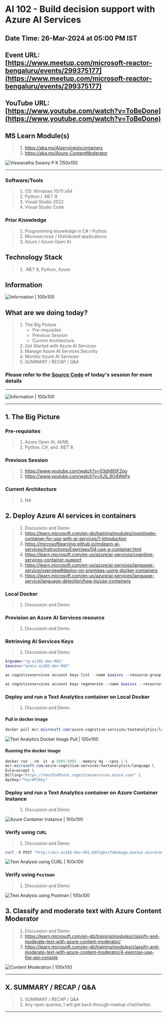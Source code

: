 # AI 102 - Build decision support with Azure AI Services

## Date Time: 26-Mar-2024 at 05:00 PM IST

## Event URL: [https://www.meetup.com/microsoft-reactor-bengaluru/events/299375177](https://www.meetup.com/microsoft-reactor-bengaluru/events/299375177)

## YouTube URL: [https://www.youtube.com/watch?v=ToBeDone](https://www.youtube.com/watch?v=ToBeDone)

## MS Learn Module(s)

> 1. <https://aka.ms/AIservicesincontainers>
> 1. <https://aka.ms/Azure-ContentModerator>

![Viswanatha Swamy P K |150x150](./Documentation/Images/ViswanathaSwamyPK.PNG)

---

### Software/Tools

> 1. OS: Windows 10/11 x64
> 1. Python / .NET 8
> 1. Visual Studio 2022
> 1. Visual Studio Code

### Prior Knowledge

> 1. Programming knowledge in C# / Python
> 1. Microservices / Distributed applications
> 1. Azure / Azure Open AI

## Technology Stack

> 1. .NET 8, Python, Azure

## Information

![Information | 100x100](../Documentation/Images/Information.PNG)

## What are we doing today?

> 1. The Big Picture
>    - Pre-requisites
>    - Previous Session
>    - Current Architecture
> 1. Get Started with Azure AI Services
> 1. Manage Azure AI Services Security
> 1. Monitor Azure AI Services
> 1. SUMMARY / RECAP / Q&A

### Please refer to the [**Source Code**](https://github.com/vishipayyallore/aiml-2024/tree/main/ai102demos) of today's session for more details

---

![Information | 100x100](../Documentation/Images/SeatBelt.PNG)

---

## 1. The Big Picture

### Pre-requisites

> 1. Azure Open AI, AI/ML
> 1. Python, C#, and .NET 8

### Previous Session

> 1. <https://www.youtube.com/watch?v=03dh8I5FZpo>
> 1. <https://www.youtube.com/watch?v=XJS_9O4WePs>

### Current Architecture

> 1. NA

## 2. Deploy Azure AI services in containers

> 1. Discussion and Demo
> 1. <https://learn.microsoft.com/en-gb/training/modules/investigate-container-for-use-with-ai-services/1-introduction>
> 1. <https://microsoftlearning.github.io/mslearn-ai-services/Instructions/Exercises/04-use-a-container.html>
> 1. <https://learn.microsoft.com/en-us/azure/ai-services/cognitive-services-container-support>
> 1. <https://learn.microsoft.com/en-us/azure/ai-services/language-service/overview#deploy-on-premises-using-docker-containers>
> 1. <https://learn.microsoft.com/en-us/azure/ai-services/language-service/language-detection/how-to/use-containers>

### Local Docker

> 1. Discussion and Demo

### Provision an Azure AI Services resource

> 1. Discussion and Demo

### Retrieving AI Services Keys

> 1. Discussion and Demo

```powershell
$rgname="rg-ai102-dev-001"
$aaisvs="azais-ai102-dev-002"

az cognitiveservices account keys list --name $aaisvs --resource-group $rgname

az cognitiveservices account keys regenerate --name $aaisvs --resource-group $rgname --key-name key1
```

### Deploy and run a Text Analytics container on Local Docker

> 1. Discussion and Demo

#### Pull in docker image

```powershell
docker pull mcr.microsoft.com/azure-cognitive-services/textanalytics/language:latest
```

![Text Analytics Docker Image Pull | 100x100](./Documentation/Images/AAIServices_Docker_Pull.PNG)

#### Running the docker image

```powershell
docker run --rm -it -p 5005:5005 --memory 4g --cpus 1 \
mcr.microsoft.com/azure-cognitive-services/textanalytics/language \
Eula=accept \
Billing="https://YourEndPoint.cognitiveservices.azure.com/" \
ApiKey="YourAPIKey"
```

### Deploy and run a Text Analytics container on Azure Container Instance

> 1. Discussion and Demo

![Azure Container Instance | 100x100](./Documentation/Images/AzureContainerInstance.PNG)

### Verify using `CURL`

> 1. Discussion and Demo

```powershell
curl -X POST "http://aci-ai102-dev-001.b9fzgkczfab2eugw.eastus.azurecontainer.io:5000/text/analytics/v3.0/languages" -H "Content-Type: application/json" --data-ascii "{'documents':[{'id':1,'text':'Hello world.'},{'id':2,'text':'Salut tout le monde.'}]}"
```

![Text Analysis using CURL | 100x100](./Documentation/Images/AAIServices_TextAnalysis_Curl.PNG)

### Verify using `Postman`

> 1. Discussion and Demo

![Text Analysis using Postman | 100x100](./Documentation/Images/AAIServices_TextAnalysis_Postman.PNG)

## 3. Classify and moderate text with Azure Content Moderator

> 1. Discussion and Demo
> 1. <https://learn.microsoft.com/en-gb/training/modules/classify-and-moderate-text-with-azure-content-moderator/>
> 1. <https://learn.microsoft.com/en-gb/training/modules/classify-and-moderate-text-with-azure-content-moderator/4-exercise-use-the-api-console>

![Content Moderation | 100x100](./Documentation/Images/AAIServices_ContentModeration.PNG)

---

## X. SUMMARY / RECAP / Q&A

> 1. SUMMARY / RECAP / Q&A
> 2. Any open queries, I will get back through meetup chat/twitter.

---
